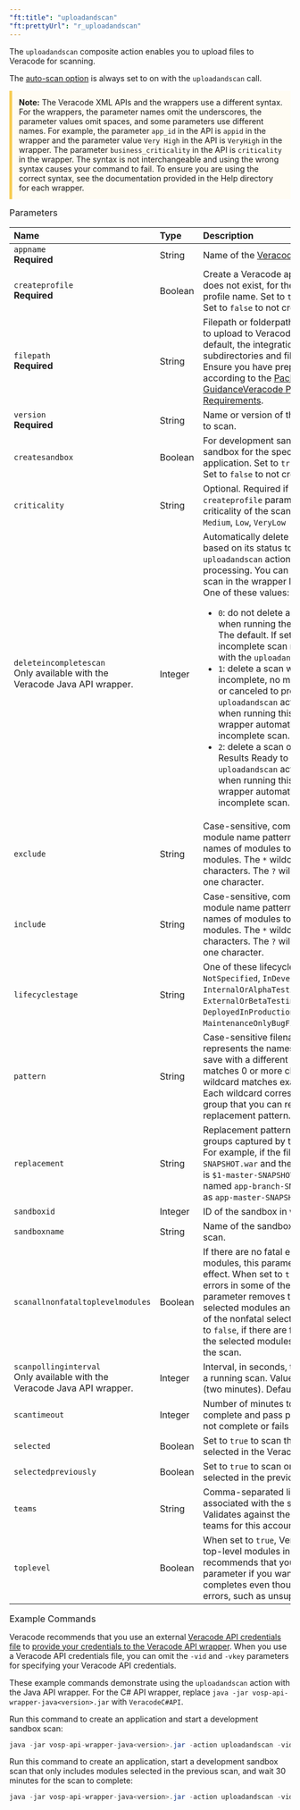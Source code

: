 ```yaml
---
"ft:title": "uploadandscan"
"ft:prettyUrl": "r_uploadandscan"
---
```

The `uploadandscan` composite action enables you to upload files to Veracode for scanning.

The [auto-scan option](https://docs.veracode.com/r/Request_the_Static_Scan_and_Configure_Scan_Options) is always set to on with the `uploadandscan` call.

<p style="background-color:#FFFCF3; padding: 12px; border-left: 5px solid #F7CD55;"><b>Note:</b> The Veracode XML APIs and the wrappers use a different syntax. For the wrappers, the parameter names omit the underscores, the parameter values omit spaces, and some parameters use different names. For example, the parameter <code>app_id</code> in the API is <code>appid</code> in the wrapper and the parameter value <code>Very High</code> in the API is <code>VeryHigh</code> in the wrapper. The parameter <code>business_criticality</code> in the API is <code>criticality</code> in the wrapper. The syntax is not interchangeable and using the wrong syntax causes your command to fail. To ensure you are using the correct syntax, see the documentation provided in the Help directory for each wrapper.</p>

<p><span style="font-size: medium;">Parameters</span></p>

| Name                                                                         | Type    | Description                                                                                                                                                                                                                                                                                                                                                                                                                                                                                                                                                                                                                                                                                                                                                                                                                                                                              |
|:-----------------------------------------------------------------------------|:--------|:-----------------------------------------------------------------------------------------------------------------------------------------------------------------------------------------------------------------------------------------------------------------------------------------------------------------------------------------------------------------------------------------------------------------------------------------------------------------------------------------------------------------------------------------------------------------------------------------------------------------------------------------------------------------------------------------------------------------------------------------------------------------------------------------------------------------------------------------------------------------------------------------|
| `appname`<br>**Required**                                                    | String  | Name of the [Veracode application profile](https://docs.veracode.com/r/request_profile).                                                                                                                                                                                                                                                                                                                                                                                                                                                                                                                                                                                                                                                                                                                                                                                                 |
| `createprofile`<br>**Required**                                              | Boolean | Create a Veracode application profile, if one does not exist, for the specified application profile name. Set to `true` to create a profile. Set to `false` to not create a profile.                                                                                                                                                                                                                                                                                                                                                                                                                                                                                                                                                                                                                                                                                                     |
| `filepath`<br>**Required**                                                   | String  | Filepath or folderpath of the files you want to upload to Veracode for scanning. By default, the integration uploads all the subdirectories and files of this filepath. Ensure you have prepared the files according to the [Packaging GuidanceVeracode Packaging Requirements](https://docs.veracode.com/r/compilation_packaging).                                                                                                                                                                                                                                                                                                                                                                                                                                                                                                                                                      |
| `version`<br>**Required**                                                    | String  | Name or version of the build that you want to scan.                                                                                                                                                                                                                                                                                                                                                                                                                                                                                                                                                                                                                                                                                                                                                                                                                                      |
| `createsandbox`                                                              | Boolean | For development sandbox scans, create a sandbox for the specified Veracode application. Set to `true` to create a sandbox. Set to `false` to not create a sandbox.                                                                                                                                                                                                                                                                                                                                                                                                                                                                                                                                                                                                                                                                                                                       |
| `criticality`                                                                | String  | Optional. Required if setting the `createprofile` parameter. The level of criticality of the scan: `VeryHigh`, `High`, `Medium`, `Low`, `VeryLow`                                                                                                                                                                                                                                                                                                                                                                                                                                                                                                                                                                                                                                                                                                                                        |
| `deleteincompletescan`<br>Only available with the Veracode Java API wrapper. | Integer | Automatically delete an incomplete scan based on its status to allow the `uploadandscan` action to continue processing. You can review the status of a scan in the wrapper logs. <br>One of these values:<ul><li>`0`: do not delete an incomplete scan when running the `uploadandscan` action. The default. If set, you must delete an incomplete scan manually to proceed with the `uploadandscan` action.</li><li>`1`: delete a scan with a status of incomplete, no modules defined, failed, or canceled to proceed with the `uploadandscan` action. If errors occur when running this action, the Java wrapper automatically deletes the incomplete scan.</li><li>`2`: delete a scan of any status except Results Ready to proceed with the `uploadandscan` action. If errors occur when running this action, the Java wrapper automatically deletes the incomplete scan.</li></ul> |
| `exclude`                                                                    | String  | Case-sensitive, comma-separated list of module name patterns that represent the names of modules to not scan as top-level modules. The `*` wildcard matches 0 or more characters. The `?` wildcard matches exactly one character.                                                                                                                                                                                                                                                                                                                                                                                                                                                                                                                                                                                                                                                        |
| `include`                                                                    | String  | Case-sensitive, comma-separated list of module name patterns that represent the names of modules to scan as top-level modules. The `*` wildcard matches 0 or more characters. The `?` wildcard matches exactly one character.                                                                                                                                                                                                                                                                                                                                                                                                                                                                                                                                                                                                                                                            |
| `lifecyclestage`                                                             | String  | One of these lifecycle stage values: `NotSpecified`, `InDevelopmentPreAlpha`, `InternalOrAlphaTesting`, `ExternalOrBetaTesting`, `DeployedInProductionAndActivelyDeveloped`, `MaintenanceOnlyBugFixes`, `CannotDisclose`                                                                                                                                                                                                                                                                                                                                                                                                                                                                                                                                                                                                                                                                 |
| `pattern`                                                                    | String  | Case-sensitive filename pattern that represents the names of uploaded files to save with a different name. The `*` wildcard matches 0 or more characters. The `?` wildcard matches exactly one character. Each wildcard corresponds to a numbered group that you can reference in the replacement pattern.                                                                                                                                                                                                                                                                                                                                                                                                                                                                                                                                                                               |
| `replacement`                                                                | String  | Replacement pattern that references groups captured by the filename pattern. For example, if the filename pattern is `--SNAPSHOT.war` and the replacement pattern is `$1-master-SNAPSHOT.war`, an uploaded file named `app-branch-SNAPSHOT.war` is saved as `app-master-SNAPSHOT.war`.                                                                                                                                                                                                                                                                                                                                                                                                                                                                                                                                                                                                       |
| `sandboxid`                                                                  | Integer | ID of the sandbox in which to run the scan.                                                                                                                                                                                                                                                                                                                                                                                                                                                                                                                                                                                                                                                                                                                                                                                                                                              |
| `sandboxname`                                                                | String  | Name of the sandbox in which to run the scan.                                                                                                                                                                                                                                                                                                                                                                                                                                                                                                                                                                                                                                                                                                                                                                                                                                            |
| `scanallnonfataltoplevelmodules`                                             | Boolean | If there are no fatal errors in the selected modules, this parameter does not have any effect. When set to `true`, if there are fatal errors in some of the selected modules, this parameter removes the errors from the selected modules and continues the scan of the nonfatal selected modules. When set to `false`, if there are fatal errors in some of the selected modules, this parameter stops the scan.                                                                                                                                                                                                                                                                                                                                                                                                                                                                        |
| `scanpollinginterval`<br>Only available with the Veracode Java API wrapper.  | Integer | Interval, in seconds, to poll for the status of a running scan. Value range is `30` to `120` (two minutes). Default is `120`.                                                                                                                                                                                                                                                                                                                                                                                                                                                                                                                                                                                                                                                                                                                                                            |
| `scantimeout`                                                                | Integer | Number of minutes to wait for the scan to complete and pass policy. If the scan does not complete or fails policy, the build fails.                                                                                                                                                                                                                                                                                                                                                                                                                                                                                                                                                                                                                                                                                                                             |
| `selected`                                                                   | Boolean | Set to `true` to scan the modules currently selected in the Veracode Platform.                                                                                                                                                                                                                                                                                                                                                                                                                                                                                                                                                                                                                                                                                                                                                                                                           |
| `selectedpreviously`                                                         | Boolean | Set to `true` to scan only the modules selected in the previous scan.                                                                                                                                                                                                                                                                                                                                                                                                                                                                                                                                                                                                                                                                                                                                                                                                                    |
| `teams`                                                                      | String  | Comma-separated list of team names associated with the specified application. Validates against the names of existing teams for this account.                                                                                                                                                                                                                                                                                                                                                                                                                                                                                                                                                                                                                                                                                                                                            |
| `toplevel`                                                                   | Boolean | When set to `true`, Veracode only scans the top-level modules in your files.Veracode recommends that you include this parameter if you want to ensure the scan completes even though there are non-fatal errors, such as unsupported frameworks.                                                                                                                                                                                                                                                                                                                                                                                                                                                                                                                                                                                                                                         |


<p><span style="font-size: medium;">Example Commands</span></p>

Veracode recommends that you use an external [Veracode API credentials file](https://docs.veracode.com/r/c_configure_api_cred_file) to [provide your credentials to the Veracode API wrapper](https://docs.veracode.com/r/c_wrappers_using_api_creds_file). When you use a Veracode API credentials file, you can omit the `-vid` and `-vkey` parameters for specifying your Veracode API credentials.

These example commands demonstrate using the `uploadandscan` action with the Java API wrapper. For the C# API wrapper, replace `java -jar vosp-api-wrapper-java<version>.jar` with `VeracodeC#API`.

Run this command to create an application and start a development sandbox scan:

```java
java -jar vosp-api-wrapper-java<version>.jar -action uploadandscan -vid <Veracode API ID> -vkey <Veracode API key> -appname myapp -createprofile true -teams myteam -criticality VeryHigh -sandboxname mysandbox -createsandbox true -version <unique version> -filepath /workspace/myapp.jar
```

Run this command to create an application, start a development sandbox scan that only includes modules selected in the previous scan, and wait 30 minutes for the scan to complete:

```java
java -jar vosp-api-wrapper-java<version>.jar -action uploadandscan -vid <Veracode API ID> -vkey <Veracode API key> -appname myapp -createprofile true -teams myteam -criticality VeryHigh -sandboxname mysandbox -createsandbox true -version <unique version> -scantimeout 30 -selectedpreviously true -filepath /workspace/myapp.jar
```
